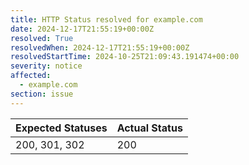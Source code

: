 ```yaml
---
title: HTTP Status resolved for example.com
date: 2024-12-17T21:55:19+00:00Z
resolved: True
resolvedWhen: 2024-12-17T21:55:19+00:00Z
resolvedStartTime: 2024-10-25T21:09:43.191474+00:00
severity: notice
affected:
  - example.com
section: issue
---
```


| Expected Statuses | Actual Status  |
|-------------------|----------------|
| 200, 301, 302 | 200 |
